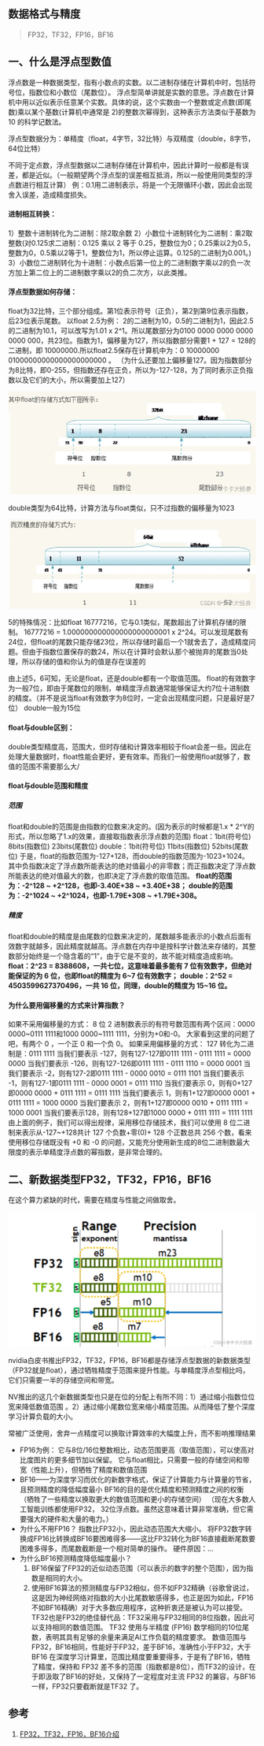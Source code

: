 ## 数据格式与精度

> FP32，TF32，FP16，BF16

## 一、什么是浮点型数值

浮点数是一种数据类型，指有小数点的实数。以二进制存储在计算机中时，包括符号位，指数位和小数位（尾数位）。
浮点型简单讲就是实数的意思。浮点数在计算机中用以近似表示任意某个实数。具体的说，这个实数由一个整数或定点数(即尾数)乘以某个基数(计算机中通常是 2)的整数次幂得到，这种表示方法类似于基数为 10 的科学记数法。

浮点型数据分为：单精度（float，4字节，32比特）与双精度（double，8字节，64位比特）

不同于定点数，浮点型数据以二进制存储在计算机中，因此计算时一般都是有误差，都是近似。（一般期望两个浮点型的误差相互抵消，所以一般使用同类型的浮点数进行相互计算）
例：0.1用二进制表示，将是一个无限循环小数，因此会出现舍入误差，造成精度损失。

#### 进制相互转换：

1）整数十进制转化为二进制：除2取余数
2）小数位十进制转化为二进制：乘2取整数(对0.125求二进制：0.125 乘以 2 等于 0.25，整数位为0；0.25乘以2为0.5，整数为0，0.5乘以2等于1，整数位为1，所以停止运算。0.125的二进制为0.001。)
3）小数位二进制转化为十进制：小数点后第一位上的二进制数字乘以2的负一次方加上第二位上的二进制数字乘以2的负二次方，以此类推。

#### 浮点型数据如何存储：

float为32比特，三个部分组成。第1位表示符号（正负），第2到第9位表示指数，后23位表示尾数。
以float 2.5为例：
2的二进制为10，0.5的二进制为1，因此2.5的二进制为10.1，可以改写为1.01 x 2^1。所以尾数部分为0100 0000 0000 0000 0000 000，共23位。指数为1，偏移量为127，所以指数部分需要1 + 127 = 128的二进制，即 10000000.所以float2.5保存在计算机中为：0 10000000 01000000000000000000000 。
（为什么还要加上偏移量127。因为指数部分为8比特，即0-255，但指数还存在正负，所以为-127-128，为了同时表示正负指数以及它们的大小，所以需要加上127）

![img](数据格式与精度.assets/67e4ca90c94363c1173f9290d821192c.png)

double类型为64比特，计算方法与float类似，只不过指数的偏移量为1023

![img](数据格式与精度.assets/8212ef6c0610cfd51b3cadf7c0e78e55.png)

5的特殊情况：比如float 16777216，它与0.1类似，尾数超出了计算机存储的限制。
16777216 = 1.000000000000000000000001 x 2^24。可以发现尾数有24位，但float的尾数只能存储23位，所以存储时最后一个1就舍去了，造成精度问题。但由于指数位置保存的数24，所以在计算时会默认那个被抛弃的尾数当0处理，所以存储的值和你认为的值是存在误差的

由上述5，6可知，无论是float，还是double都有一个取值范围。
float的有效数字为一般7位，即由于尾数位的限制，单精度浮点数通常能够保证大约7位十进制数的精度。（并不是说当float有效数字为8位时，一定会出现精度问题，只是最好是7位）
double一般为15位

#### float与double区别：

double类型精度高，范围大，但时存储和计算效率相较于float会差一些。因此在处理大量数据时，float性能会更好，更有效率。而我们一般使用float就够了，数值的范围不需要那么大/

#### float与double范围和精度

##### 范围

float和double的范围是由指数的位数来决定的。(因为表示的时候都是1.x * 2^Y的形式，所以忽略了1.x的效果，直接取指数表示浮点数的范围)
float：1bit(符号位) 8bits(指数位) 23bits(尾数位)
double：1bit(符号位) 11bits(指数位) 52bits(尾数位)
于是，float的指数范围为-127+128，而double的指数范围为-1023+1024。
其中负指数决定了浮点数所能表达的绝对值最小的非零数；而正指数决定了浮点数所能表达的绝对值最大的数，也即决定了浮点数的取值范围。
**float的范围为：-2^128 ~ +2^128，也即-3.40E+38 ~ +3.40E+38；**
**double的范围为：-2^1024 ~ +2^1024，也即-1.79E+308 ~ +1.79E+308。**

##### 精度

float和double的精度是由尾数的位数来决定的，尾数越多能表示的小数点后面有效数字就越多，因此精度就越高。浮点数在内存中是按科学计数法来存储的，其整数部分始终是一个隐含着的“1”，由于它是不变的，故不能对精度造成影响。
**float：2^23 = 8388608，一共七位，这意味着最多能有 7 位有效数字，但绝对能保证的为 6 位，也即float的精度为 6~7 位有效数字；**
**double：2^52 = 4503599627370496，一共 16 位，同理，double的精度为 15~16 位。**

#### 为什么要用偏移量的方式来计算指数？

如果不采用偏移量的方式：
8 位 2 进制数表示的有符号数范围有两个区间：0000 0000~0111 1111和1000 0000~1111 1111，分别为+0和-0。
大家看到这里的问题了吧，有两个 0 ，一个正 0 和一个负 0。
如果采用偏移量的方式：
127 转化为二进制是：0111 1111
当我们要表示 -127，则有127-127即0111 1111 - 0111 1111 = 0000 0000
当我们要表示 -126，则有127-126即0111 1111 - 0111 1110 = 0000 0001
当我们要表示 -2，则有127-2即0111 1111 - 0000 0010 = 0111 1101
当我们要表示 -1，则有127-1即0111 1111 - 0000 0001 = 0111 1110
当我们要表示 0，则有0+127即0000 0000 + 0111 1111 = 0111 1111
当我们要表示 1，则有1+127即0000 0001 + 0111 1111 = 1000 0000
当我们要表示 2，则有1+127即0000 0010 + 0111 1111 = 1000 0001
当我们要表示128，则有128+127即1000 0000 + 0111 1111 = 1111 1111
由上面的例子，我们可以得出规律，采用移位存储技术，我们可以使用 8 位二进制来表示从-127~+128共计 127 个负数+零(0)+ 128 个正数总共 256 个数，看来使用移位存储既没有 +0 和 -0 的问题，又能充分使用新生成的8位二进制数最大限度的表示单精度浮点数的幂指数，是非常合理的。

## 二、新数据类型FP32，TF32，FP16，BF16

在这个算力紧缺的时代，需要在精度与性能之间做取舍。

![img](数据格式与精度.assets/b82c1e57b53d8c1956d1114255ad3787.png)


nvidia白皮书推出FP32，TF32，FP16，BF16都是存储浮点型数据的新数据类型（FP32就是float），通过牺牲精度于范围来提升性能。与单精度浮点型相比吗，它们只需要一半的存储空间和带宽。

NV推出的这几个新数据类型也只是在位的分配上有所不同：1）通过缩小指数位位宽来降低数值范围 。2）通过缩小尾数位宽来缩小精度范围。从而降低了整个深度学习计算负载的大小。

常被广泛使用，舍弃一点精度可以换取计算效率的大幅度上升，而不影响推理结果

* FP16为例：
  它与8位/16位整数相比，动态范围更高（取值范围），可以使高对比度图片的更多细节加以保留。
  它与float相比，只需要一般的存储空间和带宽（性能上升），但牺牲了精度和数值范围
* BF16——为深度学习而优化的新数字格式，保证了计算能力与计算量的节省，且预测精度的降低幅度最小
  BF16的目的是优化精度和预测精度之间的权衡
  （牺牲了一些精度以换取更大的数值范围和更小的存储空间）
  （现在大多数人工智能训练都使用FP32， 32位浮点数。虽然这意味着计算非常准确，但它需要强大的硬件和大量的电力。）
* 为什么不用FP16？
  指数比FP32小，因此动态范围大大缩小。
  将FP32数字转换成FP16比转换成BF16要困难得多——这比FP32转化为BF16直接截断尾数要困难多得多，而尾数截断是一个相对简单的操作。
  硬件原因：…
* 为什么BF16预测精度降低幅度最小？
    1. BF16保留了FP32的近似动态范围（可以表示的数字的整个范围），因为指数是相同的大小。
    2. 使用BF16算法的预测精度与FP32相似，但不如FP32精确（谷歌曾说过，这是因为神经网络对指数的大小比尾数敏感得多，也正是因为如此，FP16不如BF16精确）对于大多数应用程序，这种折衷还是被认为可以接受。
    TF32也是FP32的绝佳替代品：TF32采用与FP32相同的8位指数，因此可以支持相同的数值范围。 TF32 使用与半精度 (FP16) 数学相同的10位尾数，表明其具有足够的余量来满足AI工作负载的精度要求。
    数值范围与FP32，BF16相同，性能好于FP32，差于BF16，准确性小于FP32，大于BF16
    在深度学习计算里，范围比精度要重要得多，于是有了BF16，牺牲了精度，保持和 FP32 差不多的范围（指数都是8位），而TF32的设计，在于即汲取了BF16的好处，又保持了一定程度对主流 FP32 的兼容，与BF16一样，FP32只要截断就是TF32 了。

## 参考

1. [FP32，TF32，FP16，BF16介绍](https://blog.csdn.net/qq_41298763/article/details/135705243)